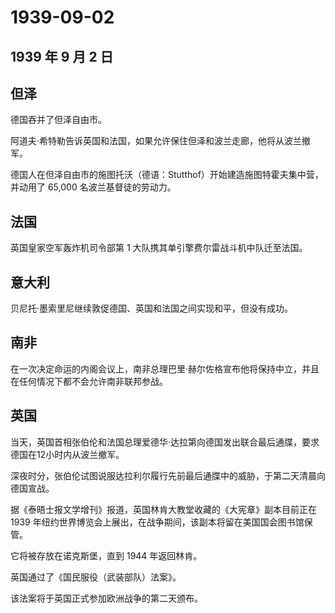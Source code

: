 # 1939-09-02

## 1939 年 9 月 2 日

## 但泽

德国吞并了但泽自由市。

阿道夫·希特勒告诉英国和法国，如果允许保住但泽和波兰走廊，他将从波兰撤军。

德国人在但泽自由市的施图托沃（德语：Stutthof）开始建造施图特霍夫集中营，并动用了
65,000 名波兰基督徒的劳动力。

## 法国

英国皇家空军轰炸机司令部第 1 大队携其单引擎费尔雷战斗机中队迁至法国。

## 意大利

贝尼托·墨索里尼继续敦促德国、英国和法国之间实现和平，但没有成功。

## 南非

在一次决定命运的内阁会议上，南非总理巴里·赫尔佐格宣布他将保持中立，并且在任何情况下都不会允许南非联邦参战。

## 英国

当天，英国首相张伯伦和法国总理爱德华·达拉第向德国发出联合最后通牒，要求德国在12小时内从波兰撤军。

深夜时分，张伯伦试图说服达拉利尔履行先前最后通牒中的威胁，于第二天清晨向德国宣战。

据《泰晤士报文学增刊》报道，英国林肯大教堂收藏的《大宪章》副本目前正在
1939
年纽约世界博览会上展出，在战争期间，该副本将留在美国国会图书馆保管。

它将被存放在诺克斯堡，直到 1944 年返回林肯。

英国通过了《国民服役（武装部队）法案》。

该法案将于英国正式参加欧洲战争的第二天颁布。

